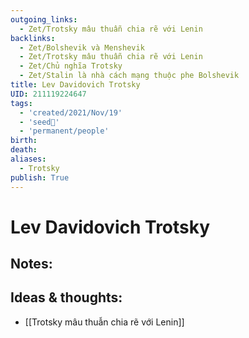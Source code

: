 ```yaml
---
outgoing_links:
  - Zet/Trotsky mâu thuẫn chia rẽ với Lenin
backlinks:
  - Zet/Bolshevik và Menshevik
  - Zet/Trotsky mâu thuẫn chia rẽ với Lenin
  - Zet/Chủ nghĩa Trotsky
  - Zet/Stalin là nhà cách mạng thuộc phe Bolshevik
title: Lev Davidovich Trotsky
UID: 211119224647
tags:
  - 'created/2021/Nov/19'
  - 'seed🥜'
  - 'permanent/people'
birth: 
death: 
aliases:
  - Trotsky
publish: True
---
```

# Lev Davidovich Trotsky

## Notes:


## Ideas & thoughts:
- [[Trotsky mâu thuẫn chia rẽ với Lenin]]
